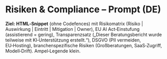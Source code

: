 # Risiken & Compliance – Prompt (DE)
**Ziel:** **HTML‑Snippet** (ohne Codefences) mit Risikomatrix (Risiko | Auswirkung | Eintritt | Mitigation | Owner), EU AI Act‑Einstufung (assistierend = gering), Transparenzsatz („Dieser Beratungsbericht wurde teilweise mit KI‑Unterstützung erstellt.“), DSGVO (PII vermeiden, EU‑Hosting), branchenspezifische Risiken (Großberatungen, SaaS‑Zugriff, Modell‑Drift). Ampel‑Legende klein.
